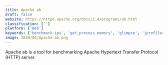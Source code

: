 ```yaml
---
title: Apache ab
draft: false 
website: https://httpd.apache.org/docs/2.4/programs/ab.html
classification: ['']
platform: ['Web']
keywords: ['benchmark-ips', 'get_process_memory', 'glimpse', 'jprofiler', 'memorylogic', 'munin', 'oprofile', 'oink', 'robot_console', 'visualvm', 'yourkit', 'weighttp']
image: 2020/04/Apache-ab.png
---
```

Apache ab is a tool for benchmarking Apache Hypertext Transfer Protocol (HTTP) server.